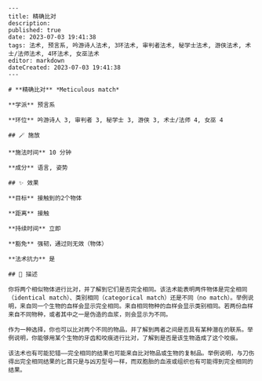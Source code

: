 
    ---
    title: 精确比对
    description: 
    published: true
    date: 2023-07-03 19:41:38
    tags: 法术, 预言系, 吟游诗人法术, 3环法术, 审判者法术, 秘学士法术, 游侠法术, 术士/法师法术, 4环法术, 女巫法术
    editor: markdown
    dateCreated: 2023-07-03 19:41:38
    ---

    # **精确比对** *Meticulous match*

    **学派** 预言系 

    **环位** 吟游诗人 3, 审判者 3, 秘学士 3, 游侠 3, 术士/法师 4, 女巫 4

    ## 🪄 施放

    **施法时间** 10 分钟

    **成分** 语言, 姿势

    ## ✨ 效果 

    **目标** 接触到的2个物体 

    **距离** 接触  

    **持续时间** 立即 

    **豁免** 强韧，通过则无效（物体）

    **法术抗力** 是

    ## 📖 描述

    你将两个相似物体进行比对，并了解到它们是否完全相同。该法术能表明两件物体是完全相同（identical match）、类别相同（categorical match）还是不同（no match）。举例说明，来自同一个生物的血样会显示完全相同。来自相同物种的血样会显示类别相同。若两份血样来自不同物种，或者其中之一是伪造的血浆，则会显示为不同。

    作为一种选择，你也可以比对两个不同的物品，并了解到两者之间是否具有某种潜在的联系。举例说明，你能够用某个生物的牙齿和咬痕进行比对，了解到是否是该生物造成了这个咬痕。

    该法术也有可能犯错——完全相同的结果也可能来自比对物品或生物的复制品。举例说明，与刀伤得出完全相同结果的匕首只是与凶刃型号一样，而双胞胎的血液或组织也有可能得到完全相同的结果。
    